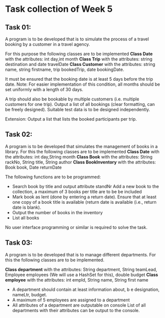 # Task collection of Week 5

## Task 01:
A program is to be developed that is to simulate the process of a travel booking by a customer in a travel agency.

For this purpose the following classes are to be implemented 
__Class Date__ with the attributes: int day,int month
__Class Trip__ with the attributes: string destination and date travelDate
__Class Customer__ with the attributes: string name, string firstname, trip bookedTrip, date bookingDate.

It must be ensured that the booking date is at least 5 days before the trip date. Note: For easier implementation of this condition, all months should be set uniformly with a length of 30 days.

A trip should also be bookable by multiple customers (i.e. multiple customers for one trip).
Output a list of all bookings (clear formatting, can be freely designed). Suitable test data is to be designed independently.

Extension: Output a list that lists the booked participants per trip.

## Task 02:
A program is to be developed that simulates the management of books in a library.
For this the following classes are to be implemented
__Class Date__ with the attributes: int day,String month
__Class Book__ with the attributes: String rackNo, String title, String author 
__Class BookInventory__ with the attributes: Book book, Date returnDate

The following functions are to be programmed:
- Search book by title and output attribute standNr
Add a new book to the collection, a maximum of 3 books per title are to be be included
- Mark book as lent (done by entering a return date).
Ensure that at least one copy of a book title is available (return date is available (i.e., return date is blank).
- Output the number of books in the inventory
- List all books

No user interface programming or similar is required to solve the task.

## Task 03:
A program is to be developed that is to manage different departments. For this the following classes are to be implemented.

__Class department__ with the attributes: String department, String teamLead, Employee employees (We will use a HashSet for this), double budget
__Class employee__ with the attributes: int empId, String name, String first name
- A department should contain at least information about, b e designation, nameLtr, budget.
- A maximum of 5 employees are assigned to a department
- All attributes of a department are outputable on console
List of all departments with their attributes can be output to the console.